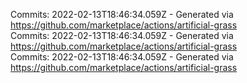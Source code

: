 Commits: 2022-02-13T18:46:34.059Z - Generated via https://github.com/marketplace/actions/artificial-grass
<br>
Commits: 2022-02-13T18:46:34.059Z - Generated via https://github.com/marketplace/actions/artificial-grass
<br>
Commits: 2022-02-13T18:46:34.059Z - Generated via https://github.com/marketplace/actions/artificial-grass
<br>
